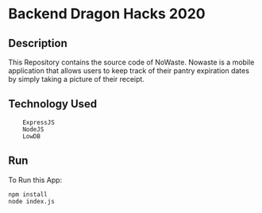# Backend Dragon Hacks 2020
## Description
This Repository contains the source code of NoWaste. Nowaste is a mobile application that allows users to keep track of their pantry expiration dates by simply taking a picture of their receipt.
## Technology Used
``` TesseractJS
    ExpressJS
    NodeJS
    LowDB
```
## Run
To Run this App:
```
npm install
node index.js
```

